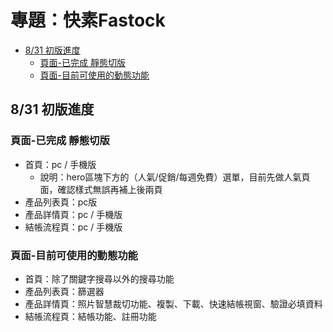 # 專題：快素Fastock

- [8/31 初版進度](#8/31初版進度)
  - [頁面-已完成 靜態切版](#頁面-已完成靜態切版)
  - [頁面-目前可使用的動態功能](#頁面-目前可使用的動態功能)
  

## 8/31 初版進度

### 頁面-已完成 靜態切版
 - 首頁：pc / 手機版
   - 說明：hero區塊下方的（人氣/促銷/每週免費）選單，目前先做人氣頁面，確認樣式無誤再補上後兩頁
 - 產品列表頁：pc版
 - 產品詳情頁：pc / 手機版
 - 結帳流程頁：pc / 手機版
 
### 頁面-目前可使用的動態功能
 - 首頁：除了關鍵字搜尋以外的搜尋功能
 - 產品列表頁：篩選器
 - 產品詳情頁：照片智慧裁切功能、複製、下載、快速結帳視窗、驗證必填資料
 - 結帳流程頁：結帳功能、註冊功能
